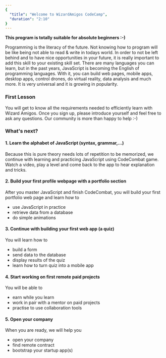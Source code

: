 ```yaml
---
{
  "title": "Welcome to WizardAmigos CodeCamp",
  "duration": "2:10"
}
---
```

**This program is totally suitable for absolute beginners :-)**

Programming is the literacy of the future. Not knowing how to program will be like being not able to read & write in todays world.
In order to not be left behind and to have nice opportunities in your future, it is really important to add this skill to your existing skill set.
There are many languages you can learn, but in the past years, JavaScript is becoming the English of programming languages.
With it, you can build web pages, mobile apps, desktop apps, control drones, do virtual reality, data analysis and much more.
It is very universal and it is growing in popularity.

### First Lesson
You will get to know all the requirements needed to efficiently learn with Wizard Amigos. Once you sign up, please introduce yourself and feel free to ask any questions. Our community is more than happy to help :-)

### What's next?
#### 1. Learn the alphabet of JavaScript (syntax, grammar,...)
Because this is pure theory needs lots of repetition to be memorized, we continue with learning and practicing JavaScript using CodeCombat game. Watch a video, play a level and come back to the app to hear explanation and tricks.

#### 2. Build your first profile webpage with a portfolio section
After you master JavaScript and finish CodeCombat, you will build your first portfolio web page and learn how to
* use JavaScript in practice
* retrieve data from a database
* do simple animations

#### 3. Continue with building your first web app (a quiz)
You will learn how to
* build a form
* send data to the database
* display results of the quiz
* learn how to turn quiz into a mobile app

#### 4. Start working on first remote paid projects
You will be able to
* earn while you learn
* work in pair with a mentor on paid projects
* practise to use collaboration tools

#### 5. Open your company
When you are ready, we will help you
* open your company
* find remote contract
* bootstrap your startup app(s)
